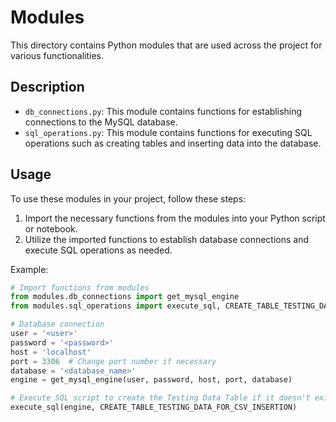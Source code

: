 # Modules

This directory contains Python modules that are used across the project for various functionalities.

## Description

- `db_connections.py`: This module contains functions for establishing connections to the MySQL database.
- `sql_operations.py`: This module contains functions for executing SQL operations such as creating tables and inserting data into the database.

## Usage

To use these modules in your project, follow these steps:

1. Import the necessary functions from the modules into your Python script or notebook.
2. Utilize the imported functions to establish database connections and execute SQL operations as needed.

Example:

```python
# Import functions from modules
from modules.db_connections import get_mysql_engine
from modules.sql_operations import execute_sql, CREATE_TABLE_TESTING_DATA_FOR_CSV_INSERTION

# Database connection
user = '<user>'
password = '<password>'
host = 'localhost'
port = 3306  # Change port number if necessary
database = '<database_name>'
engine = get_mysql_engine(user, password, host, port, database)

# Execute SQL script to create the Testing Data Table if it doesn't exist
execute_sql(engine, CREATE_TABLE_TESTING_DATA_FOR_CSV_INSERTION)
```
